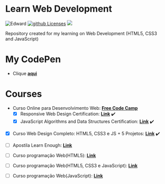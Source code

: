 # Learn Web Development 
![Edward](https://img.shields.io/badge/Courses-Edward-yellow.svg)  [![github Licenses][License-badge]][License] ![](https://img.shields.io/badge/Web-Development-violet.svg)

Repository created for my learning on Web Development (HTML5, CSS3 and JavaScript)

# My CodePen
- Clique [**aqui**](https://codepen.io/edward-mn)

# Courses
- Curso Online para Desenvolvimento Web: [**Free Code Camp**](https://www.freecodecamp.org/learn)
  - [X] Responsive Web Design Certification: [**Link**](https://www.freecodecamp.org/certification/edward-mn/responsive-web-design) :heavy_check_mark:
  - [X] JavaScript Algorithms and Data Structures Certification: [**Link**](https://www.freecodecamp.org/certification/edward-mn/javascript-algorithms-and-data-structures) :heavy_check_mark:
- [X] Curso Web Design Completo: HTML5, CSS3 e JS + 5 Projetos: [**Link**](https://www.udemy.com/course/curso-web-design-fundamentos-aprenda-html-css-e-javascript/) :heavy_check_mark:
- [ ] Apostila Learn Enough: [**Link**](https://www.learnenough.com/courses)
- [ ] Curso programação Web(HTML5): [**Link**](https://www.youtube.com/watch?v=epDCjksKMok&list=PLHz_AreHm4dlAnJ_jJtV29RFxnPHDuk9o)
- [ ] Curso programação Web(HTML5, CSS3 e JavaScript): [**Link**](https://www.youtube.com/watch?v=EiZbhsVY2Dk&list=PLwgL9IEA0PxUjbhob9UMdpVq12sGrjgU6)
- [ ] Curso programação Web(JavaScript): [**Link**](https://www.youtube.com/watch?v=Ptbk2af68e8&list=PLHz_AreHm4dlsK3Nr9GVvXCbpQyHQl1o1&index=4)


[License-badge]: https://img.shields.io/github/license/edward-mn/learn-web-development.svg
[License]: https://opensource.org/licenses/MIT
